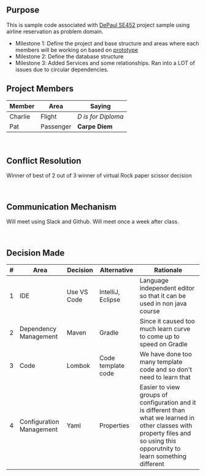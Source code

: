 ## Purpose
This is sample code associated with [DePaul SE452](http://www.cdm.depaul.edu/academics/pages/courseinfo.aspx?Subject=SE&CatalogNbr=452) project sample using airline reservation as problem domain.
<br>
* Milestone 1: Define the project and base structure and areas where each members will be working on based on [prototype](https://app.moqups.com/txs6fvCr3m/view?ui=0)
* Milestone 2: Define the database structure
* Milestone 3: Added Services and some relationships.  Ran into a LOT of issues due to circular dependencies.

## Project Members

| Member | Area  | Saying |
| ----------- | ----------- | --- |
| Charlie | Flight | <i>D is for Diploma</i>
| Pat | Passenger  | <b>Carpe Diem</b>

<br/>

## Conflict Resolution
Winner of best of 2 out of 3 winner of virtual Rock paper scissor decision

<br/>

## Communication Mechanism
Will meet using Slack and Github.   Will meet once a week after class.

<br/>

## Decision Made
| # | Area  | Decision | Alternative | Rationale
| ----------- | ----------- | --- | --- |--- |
| 1 | IDE | Use VS Code |IntelliJ, Eclipse | Language independent editor so that it can be used in non java course
| 2 | Dependency Management  | Maven | Gradle | Since it caused too much learn curve to come up to speed on Gradle
| 3 | Code  | Lombok | Code template code | We have done too many template code and so don't need to learn that
| 4 | Configuration Management  | Yaml | Properties | Easier to view groups of configuration and it is different than what we learned in other classes with property files and so using this opporutnity to learn something different



